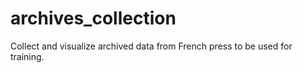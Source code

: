 # archives_collection
Collect and visualize archived data from French press to be used for training.
